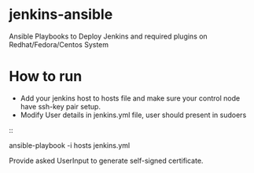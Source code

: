 jenkins-ansible
===============

Ansible Playbooks to Deploy Jenkins and required plugins on Redhat/Fedora/Centos
System

How to run
==========

* Add your jenkins host to hosts file and make sure your control node have ssh-key pair setup.
* Modify User details in jenkins.yml file, user should present in sudoers

::

 ansible-playbook -i hosts jenkins.yml

 Provide asked UserInput to generate self-signed certificate.
